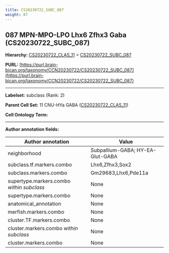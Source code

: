 ```yaml
---
title: CS20230722_SUBC_087
weight: 87
---
```

## 087 MPN-MPO-LPO Lhx6 Zfhx3 Gaba (CS20230722_SUBC_087)
<b>Hierarchy: </b>
[CS20230722_CLAS_11](../CS20230722_CLAS_11) >
[CS20230722_SUBC_087](../CS20230722_SUBC_087)

**PURL:** [https://purl.brain-bican.org/taxonomy/CCN20230722/CS20230722_SUBC_087](https://purl.brain-bican.org/taxonomy/CCN20230722/CS20230722_SUBC_087)

---


**Labelset:** subclass (Rank: 2)

**Parent Cell Set:** 11 CNU-HYa GABA ([CS20230722_CLAS_11](../CS20230722_CLAS_11))



**Cell Ontology Term:** 

[MARKER GENES.]: #


---

[TRANSFERRED ANNOTATIONS.]: #


[AUTHOR ANNOTATION FIELDS.]: #


**Author annotation fields:**

| Author annotation | Value |
|-------------------|-------|
|neighborhood|Subpallium-GABA; HY-EA-Glut-GABA|
|subclass.tf.markers.combo|Lhx6,Zfhx3,Sox2|
|subclass.markers.combo|Gm29683,Lhx6,Pde11a|
|supertype.markers.combo _within subclass_|None|
|supertype.markers.combo|None|
|anatomical_annotation|None|
|merfish.markers.combo|None|
|cluster.TF.markers.combo|None|
|cluster.markers.combo _within subclass_|None|
|cluster.markers.combo|None|
